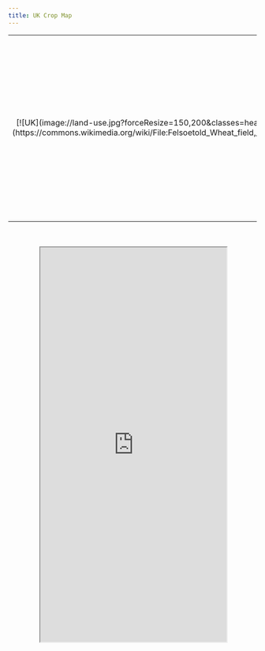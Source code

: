 ```yaml
---
title: UK Crop Map
---
```


<table>
	<tr>
		<td width="25%" style="text-align: center;" markdown="1">[![UK](image://land-use.jpg?forceResize=150,200&classes=header-image)](https://commons.wikimedia.org/wiki/File:Felsoetold_Wheat_field,_Hungary.jpg)</td>
		<td width="75%"><h2>UK Crop Map</h2>This module of the UK Digital Twin provides a map visualisation of data from the Crop Map of England for the Cambridgeshire region. Mouse over a location to view the crop details.</td>
	</tr>
</table>
<br><br>

<div id="map-container" class="full-width" style="height: 800px;">
	<div id="map-inner" style="width: 75%; height: 100%; margin: 0 auto; position: relative;">
		<iframe id="map-frame" width="100%" height="100%" src="http://localhost:4003/" />
	</div>
</div>
<br>

[plugin:content-inject](/modular/partners)
